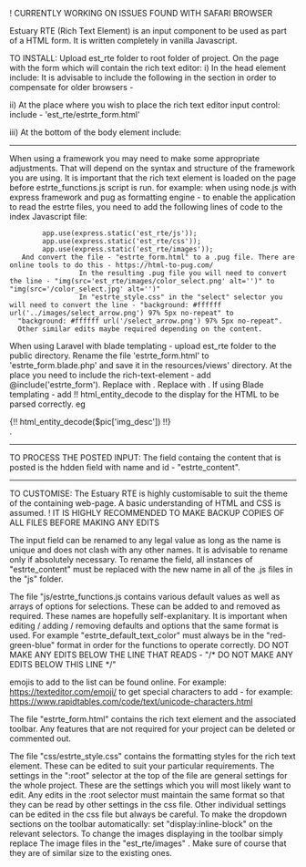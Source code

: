 ! CURRENTLY WORKING ON ISSUES FOUND WITH SAFARI BROWSER

Estuary RTE (Rich Text Element) is an input component to be used as part of a HTML form.  It is written completely in vanilla Javascript.

TO INSTALL:
Upload est_rte folder to root folder of project.
On the page with the form which will contain the rich text editor:
i)     In the head element include:
            <link rel="stylesheet" href="est_rte/css/estrte_style.css">
        It is advisable to include the following in the <head> section in order to compensate for older browsers -
            <script src="https://unpkg.com/@babel/standalone/babel.min.js"></script>
                     
ii)    At the place where you wish to place the rich text editor input control:
             include - 'est_rte/estrte_form.html'
                            
iii)  At the bottom of the body element include:
      <script type="text/javascript" src="est_rte/js/estrte_functions.js"></script>


-----------------------------------------------------------------------------------------------------------


When using a framework you may need to make some appropriate adjustments. That will depend on the syntax and structure of the framework you are using. It is important that the rich text element is loaded on the page before estrte_functions.js script is run.
for example:
    when using node.js with express framework and pug as formatting engine - to enable the application to read the estrte files, you need to add the following lines of code to the index 
Javascript file: 
            
            app.use(express.static('est_rte/js'));
            app.use(express.static('est_rte/css'));
            app.use(express.static('est_rte/images'));
       And convert the file - "estrte_form.html" to a .pug file. There are online tools to do this - https://html-to-pug.com/
                     In the resulting .pug file you will need to convert the line - "img(src='est_rte/images/color_select.png' alt='')" to "img(src='/color_select.jpg' alt='')"
                     In "estrte_style.css" in the "select" selector you will need to convert the line - "background: #ffffff url('../images/select_arrow.png') 97% 5px no-repeat" to
      "background: #ffffff url('/select_arrow.png') 97% 5px no-repeat".
      Other similar edits maybe required depending on the content.

   When using Laravel with blade templating - upload est_rte folder to the public directory. Rename the file 'estrte_form.html' to 'estrte_form.blade.php' and save it in the resources/views' directory. At the place you need to include the rich-text-element - add
@include('estrte_form'). Replace  <script type="text/javascript" src="est_rte/js/estrte_functions.js"></script> with <script type="text/javascript" src="{{ asset('/est_rte/js/estrte_functions.js')}}"></script>. Replace <link rel="stylesheet" href="est_rte/css/estrte_style.css"> with <link rel="stylesheet" href="{{ asset('/est_rte/css/estrte_style.css') }}" />. If using Blade templating - add !! html_entity_decode to the display for the HTML to be parsed correctly. eg <div class="entry_info_desc">{!! html_entity_decode($pic['img_desc']) !!}</div>.
   

-----------------------------------------------------------------------------------------------------------

TO PROCESS THE POSTED INPUT: 
The field containg the content that is posted is the hdden field with name and id - "estrte_content". 

 
-----------------------------------------------------------------------------------------------------------



TO CUSTOMISE:
 The Estuary RTE is highly customisable to suit the theme of the containing web-page. A basic understanding of HTML and CSS is assumed. 
! IT IS HIGHLY RECOMMENDED TO MAKE BACKUP COPIES OF ALL FILES BEFORE MAKING ANY EDITS 

The input field can be renamed to any legal value as long as the name is unique and does not clash with any other names. It is advisable to rename only if absolutely necessary. 
To rename the field, all instances of "estrte_content" must be replaced with the new name in all of the .js files in the "js" folder.

The file "js/estrte_functions.js contains various default values as well as arrays of options for selections. These can be added to and removed as required. These names are hopefully self-explanitary. It is important when editing / adding / removing defaults and options that the same format is used. For example "estrte_default_text_color" must always be in the "red-green-blue" format in order for the functions to operate correctly. 
DO NOT MAKE ANY EDITS BELOW THE LINE THAT READS - "/* DO NOT MAKE ANY EDITS BELOW THIS LINE */"
 
emojis to add to the list can be found online. For example:
   https://texteditor.com/emoji/
to get special characters to add - for example:
   https://www.rapidtables.com/code/text/unicode-characters.html

The file "estrte_form.html" contains the rich text element and the associated toolbar. 
Any features that are not required for your project can be deleted or commented out.

The file "css/estrte_style.css" contains the formatting styles for the rich text element. These can be edited to suit your particular requirements. The settings in the ":root" selector at the top of the file are general settings for the whole project. These are the settings which you will most likely want to edit. Any edits in the :root selector must maintain the same format so that they can be read by other settings in the css file.
Other individual settings can be edited in the css file but always be careful.
 To make the dropdown sections on the toolbar automatically: set "display:inline-block" on the relevant selectors.
To change the images displaying in the toolbar simply replace The image files in the "est_rte/images" . Make sure of course that they are of similar size to the existing ones.




